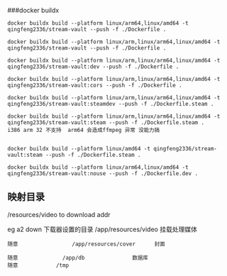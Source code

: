 ###docker buildx
    

    docker buildx build --platform linux/arm64,linux/amd64 -t qingfeng2336/stream-vault --push -f ./Dockerfile .

    docker buildx build --platform linux/arm,linux/arm64,linux/amd64 -t qingfeng2336/stream-vault --push -f ./Dockerfile .

	docker buildx build --platform linux/arm,linux/arm64,linux/amd64 -t qingfeng2336/stream-vault:dev --push -f ./Dockerfile .

	docker buildx build --platform linux/arm,linux/arm64,linux/amd64 -t qingfeng2336/stream-vault:cors --push -f ./Dockerfile .
    
	docker buildx build --platform linux/arm,linux/arm64,linux/amd64 -t qingfeng2336/stream-vault:steamdev --push -f ./Dockerfile.steam . 

	docker buildx build --platform linux/arm,linux/arm64,linux/amd64 -t qingfeng2336/stream-vault:steam --push -f ./Dockerfile.steam .     i386 arm 32 不支持  arm64 会造成ffmpeg 异常 没能力搞 


	docker buildx build --platform linux/amd64 -t qingfeng2336/stream-vault:steam --push -f ./Dockerfile.steam .

	docker buildx build --platform linux/arm64,linux/amd64 -t qingfeng2336/stream-vault:nouse --push -f ./Dockerfile.dev .
## 映射目录

/resources/video   to download addr


eg 
a2 down
	下载器设置的目录     /app/resources/video        挂载处理媒体

	随意			       /app/resources/cover      封面

	随意              /app/db               数据库
	随意			  /tmp